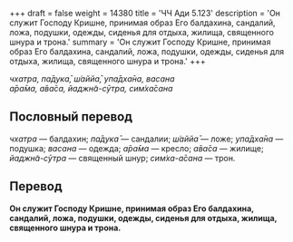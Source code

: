+++
draft = false
weight = 14380
title = 'ЧЧ Ади 5.123'
description = 'Он служит Господу Кришне, принимая образ Его балдахина, сандалий, ложа, подушки, одежды, сиденья для отдыха, жилища, священного шнура и трона.'
summary = 'Он служит Господу Кришне, принимая образ Его балдахина, сандалий, ложа, подушки, одежды, сиденья для отдыха, жилища, священного шнура и трона.'
+++

_чхатра, па̄дука̄, ш́аййа̄, упа̄дха̄на, васана  
а̄ра̄ма, а̄ва̄са, йаджн̃а-сӯтра, сим̇ха̄сана_

## Пословный перевод

_чхатра_ — балдахин; _па̄дука̄_ — сандалии; _ш́аййа̄_ — ложе; _упа̄дха̄на_ — подушка; _васана_ — одежда; _а̄ра̄ма_ — кресло; _а̄ва̄са_ — жилище; _йаджн̃а_\-_сӯтра_ — священный шнур; _сим̇ха_\-_а̄сана_ — трон.

## Перевод

**Он служит Господу Кришне, принимая образ Его балдахина, сандалий, ложа, подушки, одежды, сиденья для отдыха, жилища, священного шнура и трона.**
